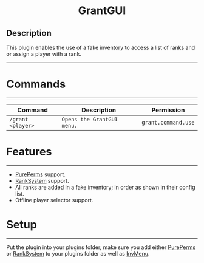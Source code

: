 <div align="center">
  <h1>GrantGUI</h1>
</div>

## Description
This plugin enables the use of a fake inventory to access a list of ranks and or assign a player with a rank.
***
# Commands
***
Command | Description | Permission
--- | --- | ---
`/grant <player>` | `Opens the GrantGUI menu.` | `grant.command.use`

# Features
***
- [PurePerms](https://poggit.pmmp.io/p/PurePerms) support.
- [RankSystem](https://poggit.pmmp.io/p/RankSystem) support.
- All ranks are added in a fake inventory; in order as shown in their config list.
- Offline player selector support.

# Setup
***
Put the plugin into your plugins folder, make sure you add either [PurePerms](https://poggit.pmmp.io/p/PurePerms) or [RankSystem](https://poggit.pmmp.io/p/RankSystem) to your plugins folder as well as [InvMenu](https://poggit.pmmp.io/ci/Muqsit/InvMenu/InvMenu).
